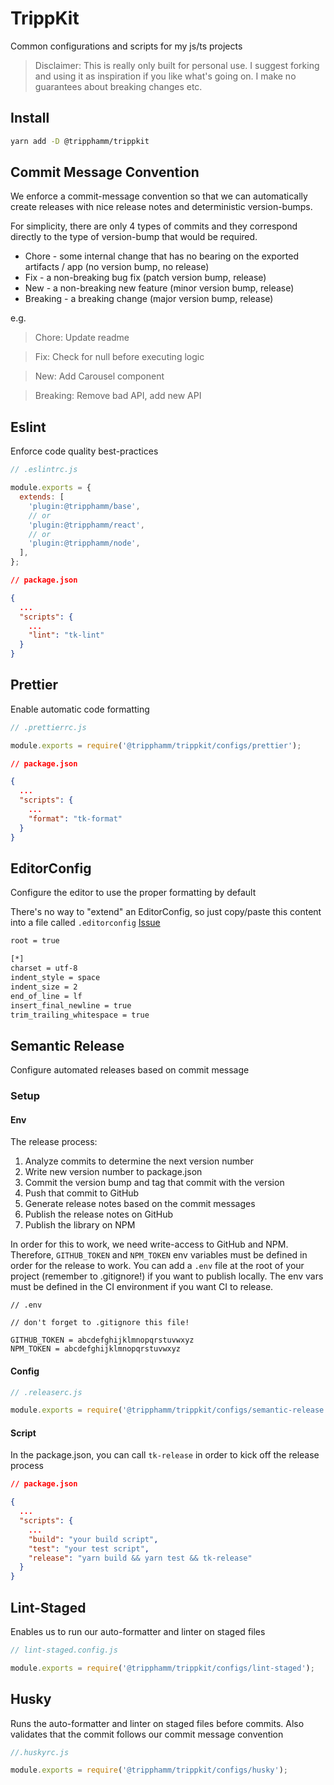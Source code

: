 # TrippKit

Common configurations and scripts for my js/ts projects

> Disclaimer: This is really only built for personal use. I suggest forking and using it as inspiration if you like what's going on. I make no guarantees about breaking changes etc.

## Install

```bash
yarn add -D @tripphamm/trippkit
```

## Commit Message Convention

We enforce a commit-message convention so that we can automatically create releases with nice release notes and deterministic version-bumps.

For simplicity, there are only 4 types of commits and they correspond directly to the type of version-bump that would be required.

- Chore - some internal change that has no bearing on the exported artifacts / app (no version bump, no release)
- Fix - a non-breaking bug fix (patch version bump, release)
- New - a non-breaking new feature (minor version bump, release)
- Breaking - a breaking change (major version bump, release)

e.g.

> Chore: Update readme

> Fix: Check for null before executing logic

> New: Add Carousel component

> Breaking: Remove bad API, add new API

## Eslint

Enforce code quality best-practices

```js
// .eslintrc.js

module.exports = {
  extends: [
    'plugin:@tripphamm/base',
    // or
    'plugin:@tripphamm/react',
    // or
    'plugin:@tripphamm/node',
  ],
};
```

```json
// package.json

{
  ...
  "scripts": {
    ...
    "lint": "tk-lint"
  }
}
```

## Prettier

Enable automatic code formatting

```js
// .prettierrc.js

module.exports = require('@tripphamm/trippkit/configs/prettier');
```

```json
// package.json

{
  ...
  "scripts": {
    ...
    "format": "tk-format"
  }
}
```

## EditorConfig

Configure the editor to use the proper formatting by default

There's no way to "extend" an EditorConfig, so just copy/paste this content into a file called `.editorconfig`
[Issue](https://github.com/editorconfig/editorconfig/issues/236)

```txt
root = true

[*]
charset = utf-8
indent_style = space
indent_size = 2
end_of_line = lf
insert_final_newline = true
trim_trailing_whitespace = true
```

## Semantic Release

Configure automated releases based on commit message

### Setup

#### Env

The release process:

1. Analyze commits to determine the next version number
2. Write new version number to package.json
3. Commit the version bump and tag that commit with the version
4. Push that commit to GitHub
5. Generate release notes based on the commit messages
6. Publish the release notes on GitHub
7. Publish the library on NPM

In order for this to work, we need write-access to GitHub and NPM. Therefore, `GITHUB_TOKEN` and `NPM_TOKEN` env variables must be defined in order for the release to work. You can add a `.env` file at the root of your project (remember to .gitignore!) if you want to publish locally. The env vars must be defined in the CI environment if you want CI to release.

```
// .env

// don't forget to .gitignore this file!

GITHUB_TOKEN = abcdefghijklmnopqrstuvwxyz
NPM_TOKEN = abcdefghijklmnopqrstuvwxyz
```

#### Config

```js
// .releaserc.js

module.exports = require('@tripphamm/trippkit/configs/semantic-release');
```

#### Script

In the package.json, you can call `tk-release` in order to kick off the release process

```json
// package.json

{
  ...
  "scripts": {
    ...
    "build": "your build script",
    "test": "your test script",
    "release": "yarn build && yarn test && tk-release"
  }
}
```

## Lint-Staged

Enables us to run our auto-formatter and linter on staged files

```js
// lint-staged.config.js

module.exports = require('@tripphamm/trippkit/configs/lint-staged');
```

## Husky

Runs the auto-formatter and linter on staged files before commits. Also validates that the commit follows our commit message convention

```js
//.huskyrc.js

module.exports = require('@tripphamm/trippkit/configs/husky');
```

